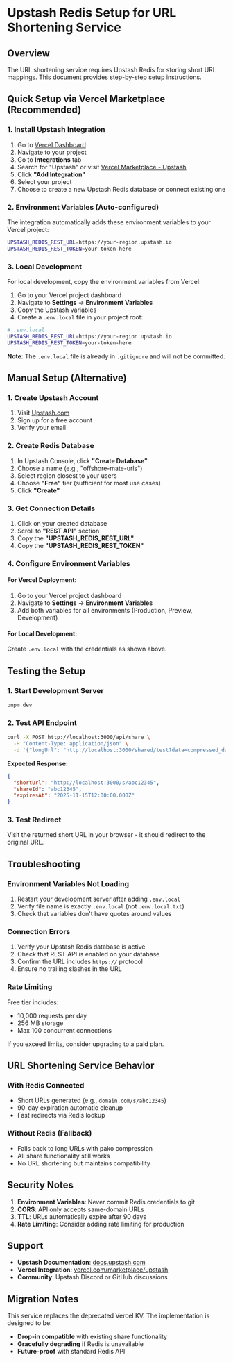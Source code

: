# Upstash Redis Setup for URL Shortening Service

## Overview

The URL shortening service requires Upstash Redis for storing short URL mappings. This document provides step-by-step setup instructions.

## Quick Setup via Vercel Marketplace (Recommended)

### 1. Install Upstash Integration

1. Go to [Vercel Dashboard](https://vercel.com/dashboard)
2. Navigate to your project
3. Go to **Integrations** tab
4. Search for "Upstash" or visit [Vercel Marketplace - Upstash](https://vercel.com/marketplace/upstash)
5. Click **"Add Integration"**
6. Select your project
7. Choose to create a new Upstash Redis database or connect existing one

### 2. Environment Variables (Auto-configured)

The integration automatically adds these environment variables to your Vercel project:

```bash
UPSTASH_REDIS_REST_URL=https://your-region.upstash.io
UPSTASH_REDIS_REST_TOKEN=your-token-here
```

### 3. Local Development

For local development, copy the environment variables from Vercel:

1. Go to your Vercel project dashboard
2. Navigate to **Settings** → **Environment Variables**
3. Copy the Upstash variables
4. Create a `.env.local` file in your project root:

```bash
# .env.local
UPSTASH_REDIS_REST_URL=https://your-region.upstash.io
UPSTASH_REDIS_REST_TOKEN=your-token-here
```

**Note**: The `.env.local` file is already in `.gitignore` and will not be committed.

## Manual Setup (Alternative)

### 1. Create Upstash Account

1. Visit [Upstash.com](https://upstash.com)
2. Sign up for a free account
3. Verify your email

### 2. Create Redis Database

1. In Upstash Console, click **"Create Database"**
2. Choose a name (e.g., "offshore-mate-urls")
3. Select region closest to your users
4. Choose **"Free"** tier (sufficient for most use cases)
5. Click **"Create"**

### 3. Get Connection Details

1. Click on your created database
2. Scroll to **"REST API"** section
3. Copy the **"UPSTASH_REDIS_REST_URL"**
4. Copy the **"UPSTASH_REDIS_REST_TOKEN"**

### 4. Configure Environment Variables

#### For Vercel Deployment:
1. Go to your Vercel project dashboard
2. Navigate to **Settings** → **Environment Variables**
3. Add both variables for all environments (Production, Preview, Development)

#### For Local Development:
Create `.env.local` with the credentials as shown above.

## Testing the Setup

### 1. Start Development Server

```bash
pnpm dev
```

### 2. Test API Endpoint

```bash
curl -X POST http://localhost:3000/api/share \
  -H "Content-Type: application/json" \
  -d '{"longUrl": "http://localhost:3000/shared/test?data=compressed_data"}'
```

**Expected Response:**
```json
{
  "shortUrl": "http://localhost:3000/s/abc12345",
  "shareId": "abc12345",
  "expiresAt": "2025-11-15T12:00:00.000Z"
}
```

### 3. Test Redirect

Visit the returned short URL in your browser - it should redirect to the original URL.

## Troubleshooting

### Environment Variables Not Loading

1. Restart your development server after adding `.env.local`
2. Verify file name is exactly `.env.local` (not `.env.local.txt`)
3. Check that variables don't have quotes around values

### Connection Errors

1. Verify your Upstash Redis database is active
2. Check that REST API is enabled on your database
3. Confirm the URL includes `https://` protocol
4. Ensure no trailing slashes in the URL

### Rate Limiting

Free tier includes:
- 10,000 requests per day
- 256 MB storage
- Max 100 concurrent connections

If you exceed limits, consider upgrading to a paid plan.

## URL Shortening Service Behavior

### With Redis Connected
- Short URLs generated (e.g., `domain.com/s/abc12345`)
- 90-day expiration automatic cleanup
- Fast redirects via Redis lookup

### Without Redis (Fallback)
- Falls back to long URLs with pako compression
- All share functionality still works
- No URL shortening but maintains compatibility

## Security Notes

1. **Environment Variables**: Never commit Redis credentials to git
2. **CORS**: API only accepts same-domain URLs
3. **TTL**: URLs automatically expire after 90 days
4. **Rate Limiting**: Consider adding rate limiting for production

## Support

- **Upstash Documentation**: [docs.upstash.com](https://docs.upstash.com)
- **Vercel Integration**: [vercel.com/marketplace/upstash](https://vercel.com/marketplace/upstash)
- **Community**: Upstash Discord or GitHub discussions

## Migration Notes

This service replaces the deprecated Vercel KV. The implementation is designed to be:
- **Drop-in compatible** with existing share functionality
- **Gracefully degrading** if Redis is unavailable
- **Future-proof** with standard Redis API